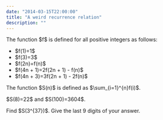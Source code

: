 ```yaml
---
date: "2014-03-15T22:00:00"
title: "A weird recurrence relation"
description: ""
---
```


<p>
The function $f$ is defined for all positive integers as follows:
</p><ul><li>$f(1)=1$
</li><li>$f(3)=3$
</li><li>$f(2n)=f(n)$
</li><li>$f(4n + 1)=2f(2n + 1) - f(n)$
</li><li>$f(4n + 3)=3f(2n + 1) - 2f(n)$
</li>
</ul><p>The function $S(n)$ is defined as $\sum_{i=1}^{n}f(i)$.</p>
<p>$S(8)=22$ and $S(100)=3604$.</p>
<p>Find $S(3^{37})$. Give the last 9 digits of your answer.</p>

